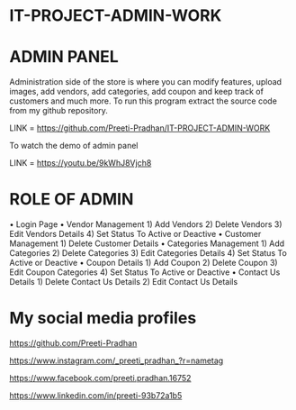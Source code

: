# IT-PROJECT-ADMIN-WORK

# ADMIN PANEL 

Administration side of the store is where you can modify features, upload images, add vendors, add categories, add coupon and keep track of customers and much more. 
To run this program extract the source code from my github repository.

LINK = https://github.com/Preeti-Pradhan/IT-PROJECT-ADMIN-WORK

To watch the demo of admin panel

LINK = https://youtu.be/9kWhJ8Vjch8

# ROLE OF ADMIN
•	Login Page
•	Vendor Management
                  1) Add Vendors
                  2) Delete Vendors
                  3) Edit Vendors Details
                  4) Set Status To Active or Deactive
•	Customer Management
                  1) Delete Customer Details
•	Categories Management
                  1) Add Categories
                  2) Delete Categories 
                  3) Edit Categories Details
                  4) Set Status To Active or Deactive
•	Coupon Details
                  1) Add Coupon 
                  2) Delete Coupon 
                  3) Edit Coupon Categories
                  4) Set Status To Active or Deactive
•	Contact Us Details
                  1) Delete Contact Us Details
                  2) Edit Contact Us Details


# My social media profiles 
https://github.com/Preeti-Pradhan

https://www.instagram.com/_preeti_pradhan_?r=nametag

https://www.facebook.com/preeti.pradhan.16752

https://www.linkedin.com/in/preeti-93b72a1b5
